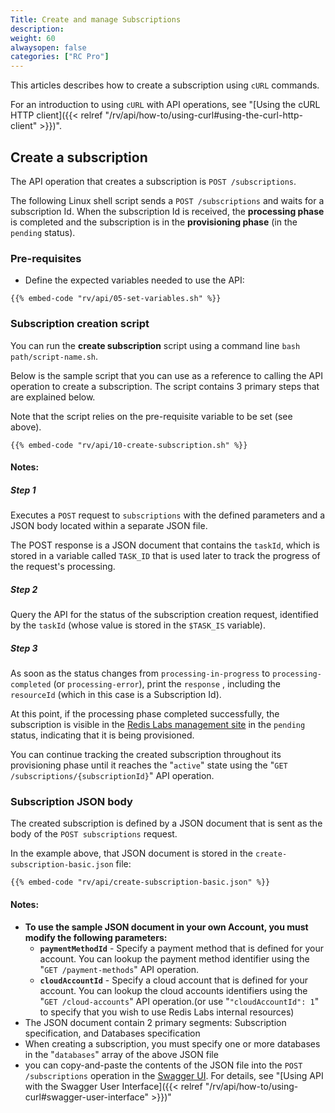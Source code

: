 ```yaml
---
Title: Create and manage Subscriptions
description: 
weight: 60
alwaysopen: false
categories: ["RC Pro"]
---
```


This articles describes how to create a subscription using `cURL` commands. 

For an introduction to using `cURL` with API operations, see "[Using the cURL HTTP client]({{< relref  "/rv/api/how-to/using-curl#using-the-curl-http-client" >}})".


## Create a subscription

The API operation that creates a subscription is `POST /subscriptions`.

The following Linux shell script sends a `POST /subscriptions` and waits for a subscription Id. When the subscription Id is received, the **processing phase** is completed and the subscription is in the **provisioning phase** (in the `pending` status).  

### Pre-requisites

* Define the expected variables needed to use the API:

```shell
{{% embed-code "rv/api/05-set-variables.sh" %}}
```

### Subscription creation script

You can run the **create subscription** script using a command line `bash path/script-name.sh`.

Below is the sample script that you can use as a reference to calling the API operation to create a subscription. The script contains 3 primary steps that are explained below.

Note that the script relies on the pre-requisite variable to be set (see above).


```shell
{{% embed-code "rv/api/10-create-subscription.sh" %}}
```

#### **Notes:**

##### Step 1

Executes a `POST` request to `subscriptions` with the defined parameters and a JSON body located within a separate JSON file.

The POST response is a JSON document that contains the `taskId`, which is stored in a variable called `TASK_ID` that is used later to track the progress of the request's processing.

##### Step 2

Query the API for the status of the subscription creation request, identified by the `taskId` (whose value is stored in the `$TASK_IS` variable).

##### Step 3

As soon as the status changes from `processing-in-progress` to `processing-completed` (or `processing-error`), print the `response` , including the `resourceId` (which in this case is a Subscription Id).

At this point, if the processing phase completed successfully, the subscription is visible in the [Redis Labs management site](https://app.redislabs.com) in the `pending` status, indicating that it is being provisioned.

You can continue tracking the created subscription throughout its provisioning phase until it reaches the "`active`" state using the "`GET /subscriptions/{subscriptionId}`" API operation.

### Subscription JSON body

The created subscription is defined by a JSON document that is sent as the body of the `POST subscriptions` request.

In the example above, that JSON document is stored in the `create-subscription-basic.json` file:


```shell
{{% embed-code "rv/api/create-subscription-basic.json" %}}
```

#### **Notes:**

* **To use the sample JSON document in your own Account, you must modify the following parameters:**
    * **`paymentMethodId`** - Specify a payment method that is defined for your account. You can lookup the payment method identifier using the "`GET /payment-methods`" API operation.
    * **`cloudAccountId`** - Specify a cloud account that is defined for your account. You can lookup the cloud accounts identifiers using the "`GET /cloud-accounts`" API operation.(or use "`"cloudAccountId": 1`" to specify that you wish to use Redis Labs internal resources)
* The JSON document contain 2 primary segments: Subscription specification, and Databases specification
* When creating a subscription, you must specify one or more databases in the "`databases`" array of the above JSON file
* you can copy-and-paste the contents of the JSON file into the `POST /subscriptions` operation in the [Swagger UI](https://api-beta1-qa.redislabs.com/beta1/swagger-ui.html). For details, see "[Using API with the Swagger User Interface]({{< relref  "/rv/api/how-to/using-curl#swagger-user-interface" >}})"

    



